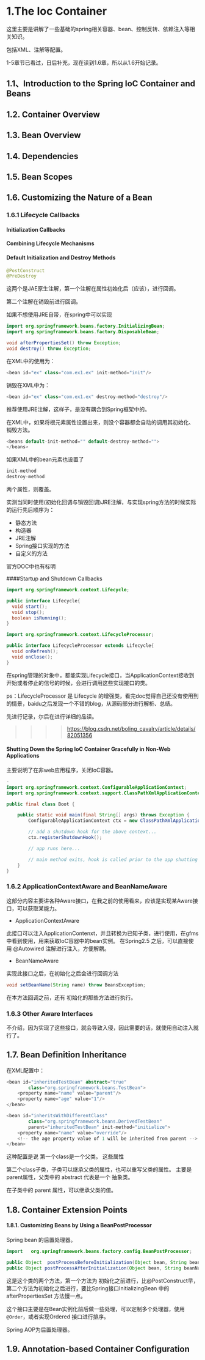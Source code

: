 # 1.The Ioc Container

这里主要是讲解了一些基础的spring相关容器、bean、控制反转、依赖注入等相关知识。

包括XML、注解等配置。

1-5章节已看过，日后补充，现在读到1.6章，所以从1.6开始记录。

## 1.1、Introduction to the Spring IoC Container and Beans

## 1.2. Container Overview

## 1.3. Bean Overview

## 1.4. Dependencies

## 1.5. Bean Scopes

## 1.6. Customizing the Nature of a Bean

### 1.6.1 Lifecycle Callbacks
#### Initialization Callbacks
#### Combining Lifecycle Mechanisms
#### Default Initialization and Destroy Methods
```java
@PostConstruct
@PreDestroy
```
这两个是JAE原生注解，第一个注解在属性初始化后（应该），进行回调。

第二个注解在销毁前进行回调。

如果不想使用JRE自带，在spring中可以实现
```java
import org.springframework.beans.factory.InitializingBean;
import org.springframework.beans.factory.DisposableBean;

void afterPropertiesSet() throw Exception;
void destroy() throw Exception;
```


在XML中的使用为：
```java
<bean id="ex" class="com.ex1.ex" init-method="init"/>
```
销毁在XML中为：
```java
<bean id="ex" class="com.ex1.ex" destroy-method="destroy"/>
```
推荐使用JRE注解，这样子，是没有耦合到Spring框架中的。

在XML中，如果将根元素属性设置出来，则没个容器都会自动的调用其初始化、销毁方法。
```java
<beans default-init-method="" default-destroy-method="">
</beans>
```
如果XML中的bean元素也设置了
```java
init-method
destroy-method
```
两个属性，则覆盖。


实测当同时使用(初始化回调与销毁回调)JRE注解，与实现spring方法的时候实际的运行先后顺序为：

* 静态方法
* 构造器
* JRE注解
* Spring接口实现的方法
* 自定义的方法

官方DOC中也有标明


####Startup and Shutdown Callbacks
```java
import org.springframework.context.Lifecycle;

public interface Lifecycle{
  void start();
  void stop();
  boolean isRunning();
}

import org.springframework.context.LifecycleProcessor;

public interface LifecycleProcessor extends Lifecycle{
  void onRefresh();
  void onClose();
}
```

在spring管理的对象中，都能实现Lifecycle接口，当ApplicationContext接收到开始或者停止的信号的时候，会进行调用这些实现接口的类。

ps：LifecycleProcessor 是 Lifecycle 的增强类，看完doc觉得自己还没有使用到的情景，baidu之后发现一个不错的blog，从源码部分进行解析、总结。

先进行记录，尔后在进行详细的品读。
>>>> https://blog.csdn.net/boling_cavalry/article/details/82051356

#### Shutting Down the Spring IoC Container Gracefully in Non-Web Applications
主要说明了在非web应用程序，关闭IoC容器。
```java
-
import org.springframework.context.ConfigurableApplicationContext;
import org.springframework.context.support.ClassPathXmlApplicationContext;

public final class Boot {

    public static void main(final String[] args) throws Exception {
        ConfigurableApplicationContext ctx = new ClassPathXmlApplicationContext("beans.xml");

        // add a shutdown hook for the above context...
        ctx.registerShutdownHook();

        // app runs here...

        // main method exits, hook is called prior to the app shutting down...
    }
}
```
### 1.6.2 ApplicationContextAware and BeanNameAware
这部分内容主要讲各种Aware接口，在我之前的使用看来，应该是实现某Aware接口，可以获取某能力。
* ApplicationContextAware

此接口可以注入ApplicationContenxt，并且转换为已知子类，进行使用，在gfms中看到使用，用来获取IoC容器中的bean实例。
在Spring2.5 之后，可以直接使用 @Autowired 注解进行注入，方便解耦。
* BeanNameAware

实现此接口之后，在初始化之后会进行回调方法
```java
void setBeanName(String name) throw BeansException;
```

在本方法回调之前，还有 初始化的那些方法进行执行。
### 1.6.3 Other Aware Interfaces
不介绍，因为实现了这些接口，就会导致入侵，因此需要的话，就使用自动注入就行了。

## 1.7. Bean Definition Inheritance

在XML配置中：
```java
<bean id="inheritedTestBean" abstract="true"
        class="org.springframework.beans.TestBean">
    <property name="name" value="parent"/>
    <property name="age" value="1"/>
</bean>

<bean id="inheritsWithDifferentClass"
        class="org.springframework.beans.DerivedTestBean"
        parent="inheritedTestBean" init-method="initialize">
    <property name="name" value="override"/>
    <!-- the age property value of 1 will be inherited from parent -->
</bean>
```
这种配置是说 第一个class是一个父类。 这些属性

第二个class子类，子类可以继承父类的属性，也可以重写父类的属性。
主要是parent属性，父类中的 abstract 代表是一个 抽象类。

在子类中的  parent 属性，可以继承父类的值。

## 1.8. Container Extension Points

#### 1.8.1. Customizing Beans by Using a BeanPostProcessor
Spring bean 的后置处理器。
```java
import   org.springframework.beans.factory.config.BeanPostProcessor;

public Object  postProcessBeforeInitialization(Object bean, String beanName) throws BeansException;
public Object postProcessAfterInitialization(Object bean, String beanName) throws BeansException;

```
这是这个类的两个方法，第一个方法为 初始化之前进行，比@PostConstruct早，第二个方法为初始化之后进行，要比Spring接口InitializingBean 中的afterPropertiesSet 方法慢一点。

这个接口主要是在Bean实例化前后做一些处理，可以定制多个处理器，使用`@Order`，或者实现Ordered 接口进行排序。

Spring AOP为后置处理器。



## 1.9. Annotation-based Container Configuration
